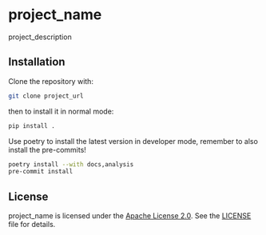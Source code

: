 # project_name 
project_description

## Installation

Clone the repository with:

```bash
git clone project_url 
```

then to install it in normal mode:

```bash
pip install .
```

Use poetry to install the latest version in developer mode, remember to also
install the pre-commits!

```bash
poetry install --with docs,analysis
pre-commit install
```

## License

project_name is licensed under the [Apache License 2.0](LICENSE). See the [LICENSE](LICENSE) file for details.
